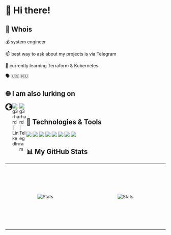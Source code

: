 # :wave: Hi there!

## :boy: Whois

:moneybag: system engineer

:mailbox: best way to ask about my projects is via Telegram

:seedling: currently learning Terraform & Kubernetes

:speaking_head: :us: :ru:

## :globe_with_meridians: I am also lurking on

[<img align="left" alt="g3rhard.github.io" width="22" src="https://raw.githubusercontent.com/iconic/open-iconic/master/svg/globe.svg" />][website]
[<img align="left" alt="g3rhard | LinkedIn" width="22" src="https://cdn.jsdelivr.net/npm/simple-icons@v3/icons/linkedin.svg" />][linkedin]
[<img align="left" alt="g3rhard | Telegram" width="22" src="https://cdn.jsdelivr.net/npm/simple-icons@v3/icons/telegram.svg" />][telegram]
<br />

## :wrench: Technologies & Tools

![](https://img.shields.io/badge/OS-macOS-informational?style=flat&logo=macos&logoColor=white&color=2bbc8a)
![](https://img.shields.io/badge/Editor-VSCode-informational?style=flat&logo=visual-studio-code&logoColor=white&color=2bbc8a)
![](https://img.shields.io/badge/Code-Make-informational?style=flat&logo=cmake&logoColor=white&color=2bbc8a)
![](https://img.shields.io/badge/Shell-Bash-informational?style=flat&logo=gnu-bash&logoColor=white&color=2bbc8a)
![](https://img.shields.io/badge/Tools-Docker-informational?style=flat&logo=docker&logoColor=white&color=2bbc8a)
![](https://img.shields.io/badge/Tools-Kubernetes-informational?style=flat&logo=kubernetes&logoColor=white&color=2bbc8a)
![](https://img.shields.io/badge/Tools-Terraform-informational?style=flat&logo=terraform&logoColor=white&color=2bbc8a)
![](https://img.shields.io/badge/Cloud-AWS-informational?style=flat&logo=amazon&logoColor=white&color=2bbc8a)

## :bar_chart: My GitHub Stats

<table border="0" align="center">
<tr>
<td align="center" width="400" height="200" border="0">
<img src="https://github-readme-stats.vercel.app/api/top-langs/?username=g3rhard&show_icons=true&hide_border=true&layout=compact&title_color=2bbc8a&icon_color=2bbc8a" alt="Stats" width="440" />
<td align="center" width="400" height="200" border="0">
<img src="https://github-readme-stats.vercel.app/api?username=g3rhard&count_private&show_icons=true&hide_border=true&compact=true&title_color=2bbc8a&icon_color=2bbc8a" alt="Stats" width="440" />
</td>
</tr>
</table>

[linkedin]: https://linkedin.com/in/g3rhard
[telegram]: https://t.me/g3rhard
[website]: https://g3rhard.github.io
